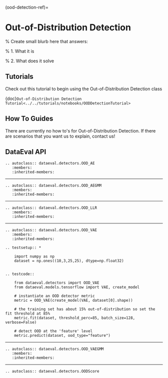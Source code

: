 (ood-detection-ref)=

# Out-of-Distribution Detection

% Create small blurb here that answers:

% 1. What it is

% 2. What does it solve

## Tutorials

Check out this tutorial to begin using the Out-of-Distribution Detection class

{doc}`Out-of-Distribution Detection Tutorial<../../tutorials/notebooks/OODDetectionTutorial>`

## How To Guides

There are currently no how to's for Out-of-Distribution Detection.
If there are scenarios that you want us to explain, contact us!

## DataEval API

```{eval-rst}
.. autoclass:: dataeval.detectors.OOD_AE
   :members:
   :inherited-members:
```

______________________________________________________________________

```{eval-rst}
.. autoclass:: dataeval.detectors.OOD_AEGMM
   :members:
   :inherited-members:
```

______________________________________________________________________

```{eval-rst}
.. autoclass:: dataeval.detectors.OOD_LLR
   :members:
   :inherited-members:
```

______________________________________________________________________

```{eval-rst}
.. autoclass:: dataeval.detectors.OOD_VAE
   :members:
   :inherited-members:
```

```{eval-rst}
.. testsetup:: *

    import numpy as np
    dataset = np.ones((10,3,25,25), dtype=np.float32)


```
```{eval-rst}
.. testcode::
    
    from dataeval.detectors import OOD_VAE
    from dataeval.models.tensorflow import VAE, create_model
    
    # instantiate an OOD detector metric
    metric = OOD_VAE(create_model(VAE, dataset[0].shape))

    # the training set has about 15% out-of-distribution so set the fit threshold at 85%
    metric.fit(dataset, threshold_perc=85, batch_size=128, verbose=False)
    
    # detect OOD at the 'feature' level
    metric.predict(dataset, ood_type="feature")

```
______________________________________________________________________

```{eval-rst}
.. autoclass:: dataeval.detectors.OOD_VAEGMM
   :members:
   :inherited-members:
```

______________________________________________________________________

```{eval-rst}
.. autoclass:: dataeval.detectors.OODScore
```
